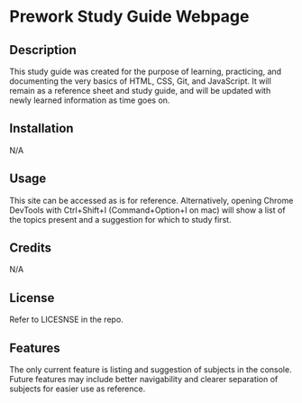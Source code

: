 # Prework Study Guide Webpage

## Description

This study guide was created for the purpose of learning, practicing, and documenting the very basics of HTML, CSS, Git, and JavaScript.  It will remain as a reference sheet and study guide, and will be updated with newly learned information as time goes on.

## Installation

N/A

## Usage

This site can be accessed as is for reference.  Alternatively, opening Chrome DevTools with Ctrl+Shift+I (Command+Option+I on mac) will show a list of the topics present and a suggestion for which to study first.

## Credits

N/A

## License

Refer to LICESNSE in the repo.

## Features

The only current feature is listing and suggestion of subjects in the console.  Future features may include better navigability and clearer separation of subjects for easier use as reference.